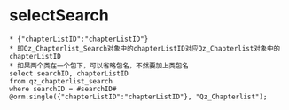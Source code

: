 selectSearch
===
	* {"chapterListID":"chapterListID"}
	* 即Qz_Chapterlist_Search对象中的chapterListID对应Qz_Chapterlist对象中的chapterListID
	* 如果两个类在一个包下，可以省略包名，不然要加上类包名
	select searchID, chapterListID
	from qz_chapterlist_search
	where searchID = #searchID#
	@orm.single({"chapterListID":"chapterListID"}, "Qz_Chapterlist");